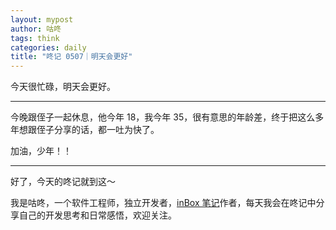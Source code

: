 ```yaml
---
layout: mypost
author: 咕咚
tags: think
categories: daily
title: "咚记 0507｜明天会更好"
---
```


今天很忙碌，明天会更好。

---

今晚跟侄子一起休息，他今年 18，我今年 35，很有意思的年龄差，终于把这么多年想跟侄子分享的话，都一吐为快了。

加油，少年！！


---

好了，今天的咚记就到这～

我是咕咚，一个软件工程师，独立开发者，[inBox 笔记](https://mp.weixin.qq.com/s/l-EZl5MsXh-Y4uTbPAy80Q)作者，每天我会在咚记中分享自己的开发思考和日常感悟，欢迎关注。

